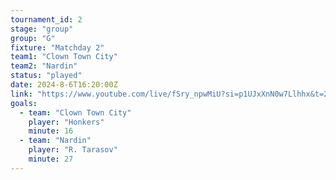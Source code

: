 ```yaml
---
tournament_id: 2
stage: "group"
group: "G"
fixture: "Matchday 2"
team1: "Clown Town City"
team2: "Nardin"
status: "played"
date: 2024-8-6T16:20:00Z
link: "https://www.youtube.com/live/fSry_npwMiU?si=p1UJxXnN0w7Llhhx&t=2689"
goals:
  - team: "Clown Town City"
    player: "Honkers"
    minute: 16
  - team: "Nardin"
    player: "R. Tarasov"
    minute: 27
---
```

